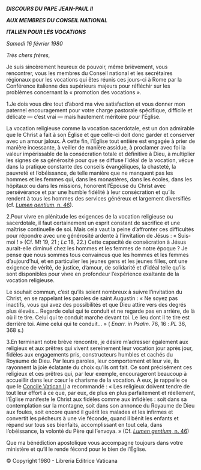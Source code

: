 ***DISCOURS DU PAPE JEAN-PAUL II***

***AUX MEMBRES DU CONSEIL NATIONAL***

***ITALIEN POUR LES VOCATIONS***

*Samedi 16 février 1980*

*Très chers frères,*

Je suis sincèrement heureux de pouvoir, même brièvement, vous rencontrer, vous les membres du Conseil national et les secrétaires régionaux pour les vocations qui êtes réunis ces jours-ci à Rome par la Conférence italienne des supérieurs majeurs pour réfléchir sur les problèmes concernant la « promotion des vocations ».

1.Je dois vous dire tout d’abord ma vive satisfaction et vous donner mon paternel encouragement pour votre charge pastorale spécifique, difficile et délicate — c’est vrai — mais hautement méritoire pour l’Église.

La vocation religieuse comme la vocation sacerdotale, est un don admirable que le Christ a fait à son Église et que celle-ci doit donc garder et conserver avec un amour jaloux. À cette fin, l’Église tout entière est engagée à prier de manière incessante, à veiller de manière assidue, à proclamer avec foi la valeur impérissable de la consécration totale et définitive à Dieu, à multiplier les signes de sa générosité pour que se diffuse l’idéal de la vocation, vécue dans la pratique constante des conseils évangéliques, la chasteté, la pauvreté et l’obéissance, de telle manière que ne manquent pas les hommes et les femmes qui, dans les monastères, dans les écoles, dans les hôpitaux ou dans les missions, honorent l’Épouse du Christ avec persévérance et par une humble fidélité à leur consécration et qu’ils rendent à tous les hommes des services généreux et largement diversifiés (cf. [*Lumen gentium*, n. 46](http://localhost/archive/hist_councils/ii_vatican_council/documents/vat-ii_const_19641121_lumen-gentium_fr.html#46.)).

2.Pour vivre en plénitude les exigences de la vocation religieuse ou sacerdotale, il faut certainement un esprit constant de sacrifice et une maîtrise continuelle de soi. Mais cela vaut la peine d’affronter ces difficultés pour répondre avec une générosité ardente à l’invitation de Jésus : « Suis-moi ! » (Cf. *Mt* 19, 21 ; *Lc* 18, 22.) Cette capacité de consécration à Jésus aurait-elle diminué chez les hommes et les femmes de notre époque ? Je pense que nous sommes tous convaincus que les hommes et les femmes d’aujourd’hui, et en particulier les jeunes gens et les jeunes filles, ont une exigence de vérité, de justice, d’amour, de solidarité et d’idéal telle qu’ils sont disponibles pour vivre en profondeur l’expérience exaltante de la vocation religieuse.

Le souhait commun, c’est qu’ils soient nombreux à suivre l’invitation du Christ, en se rappelant les paroles de saint Augustin : « Ne soyez pas inactifs, vous qui avez des possibilités et que Dieu attire vers des degrés plus élevés… Regarde celui qui te conduit et ne regarde pas en arrière, de là où il te tire. Celui qui te conduit marche devant toi. Le lieu dont il te tire est derrière toi. Aime celui qui te conduit… » ( *Enarr. in Psalm.* 76, 16 : *PL* 36, 368 s.)

3.En terminant notre brève rencontre, je désire m’adresser également aux religieux et aux prêtres qui vivent sereinement leur vocation jour après jour, fidèles aux engagements pris, constructeurs humbles et cachés du Royaume de Dieu. Par leurs paroles, leur comportement et leur vie, ils rayonnent la joie éclatante du choix qu’ils ont fait. Ce sont précisément ces religieux et ces prêtres qui, par leur exemple, encourageront beaucoup à accueillir dans leur cœur le charisme de la vocation. À eux, je rappelle ce que le [Concile Vatican II](http://www.vatican.va/archive/hist_councils/ii_vatican_council/index_fr.htm) a recommandé : « Les religieux doivent tendre de tout leur effort à ce que, par eux, de plus en plus parfaitement et réellement, l’Église manifeste le Christ aux fidèles comme aux infidèles : soit dans sa contemplation sur la montagne, soit dans son annonce du Royaume de Dieu aux foules, soit encore quand il guérit les malades et les infirmes et convertit les pécheurs à une vie féconde, quand il bénit les enfants et répand sur tous ses bienfaits, accomplissant en tout cela, dans l’obéissance, la volonté du Père qui l’envoya. » (Cf. [*Lumen gentium*, n. 46](http://localhost/archive/hist_councils/ii_vatican_council/documents/vat-ii_const_19641121_lumen-gentium_fr.html#46.))

Que ma bénédiction apostolique vous accompagne toujours dans votre ministère et qu’il le rende fécond pour le bien de l’Église.

© Copyright 1980 - Libreria Editrice Vaticana
